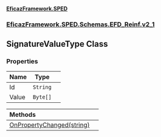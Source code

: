 #### [EficazFramework.SPED](EficazFrameworkSPED.md 'EficazFramework SPED')
### [EficazFramework.SPED.Schemas.EFD_Reinf.v2_1](EficazFramework.SPED.Schemas.EFD_Reinf.v2_1.md 'EficazFramework.SPED.Schemas.EFD_Reinf.v2_1')

## SignatureValueType Class
### Properties

| Name | Type | |
| :--- | :---: | :--- |
| Id | `String` |  |
| Value | `Byte[]` |  |

| Methods | |
| :--- | :--- |
| [OnPropertyChanged(string)](EficazFramework.SPED.Schemas.EFD_Reinf.v2_1/SignatureValueType/OnPropertyChanged(string).md 'EficazFramework.SPED.Schemas.EFD_Reinf.v2_1.SignatureValueType.OnPropertyChanged(string)') | |
